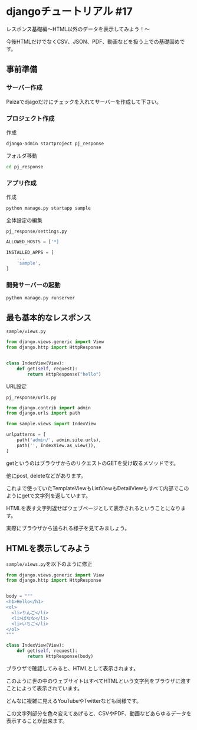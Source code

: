 # djangoチュートリアル #17

レスポンス基礎編〜HTML以外のデータを表示してみよう！〜

今後HTMLだけでなくCSV、JSON、PDF、動画などを扱う上での基礎固めです。

## 事前準備

### サーバー作成

Paizaでdjagoだけにチェックを入れてサーバーを作成して下さい。

### プロジェクト作成

作成

```sh
django-admin startproject pj_response
```

フォルダ移動

```sh
cd pj_response
```

### アプリ作成

作成

```sh
python manage.py startapp sample
```

全体設定の編集

`pj_response/settings.py`

```py
ALLOWED_HOSTS = ['*]
```

```py
INSTALLED_APPS = [
    ...
    'sample',
]
```

### 開発サーバーの起動

```sh
python manage.py runserver
```

## 最も基本的なレスポンス

`sample/views.py`

```py
from django.views.generic import View
from django.http import HttpResponse


class IndexView(View):
    def get(self, request):
        return HttpResponse("hello")
```

URL設定

`pj_response/urls.py`

```py
from django.contrib import admin
from django.urls import path

from sample.views import IndexView

urlpatterns = [
    path('admin/', admin.site.urls),
    path('', IndexView.as_view()),
]
```

getというのはブラウザからのリクエストのGETを受け取るメソッドです。

他にpost, deleteなどがあります。

これまで使っていたTemplateViewもListViewもDetailViewもすべて内部でこのようにgetで文字列を返しています。

HTMLを表す文字列返せばウェブページとして表示されるということになります。

実際にブラウザから送られる様子を見てみましょう。

## HTMLを表示してみよう

`sample/views.py`を以下のように修正

```py
from django.views.generic import View
from django.http import HttpResponse


body = """
<h1>Hello</h1>
<ol>
  <li>りんご</li>
  <li>ばなな</li>
  <li>いちご</li>
</ol>
"""

class IndexView(View):
    def get(self, request):
        return HttpResponse(body)
```

ブラウザで確認してみると、HTMLとして表示されます。

このように世の中のウェブサイトはすべてHTMLという文字列をブラウザに渡すことによって表示されています。

どんなに複雑に見えるYouTubeやTwitterなども同様です。

この文字列部分を色々変えてあげると、CSVやPDF、動画などあらゆるデータを表示することが出来ます。

